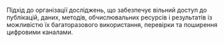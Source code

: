 Підхід до організації досліджень, що забезпечує вільний доступ до публікацій, даних, методів, обчислювальних ресурсів і результатів із можливістю їх багаторазового використання, перевірки та поширення цифровими каналами.

